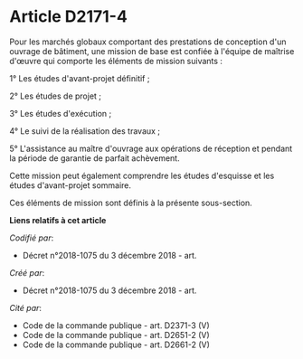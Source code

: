 # Article D2171-4

Pour les marchés globaux comportant des prestations de conception d'un ouvrage de bâtiment, une mission de base est confiée à
l'équipe de maîtrise d'œuvre qui comporte les éléments de mission suivants :

1° Les études d'avant-projet définitif ;

2° Les études de projet ;

3° Les études d'exécution ;

4° Le suivi de la réalisation des travaux ;

5° L'assistance au maître d'ouvrage aux opérations de réception et pendant la période de garantie de parfait achèvement.

Cette mission peut également comprendre les études d'esquisse et les études d'avant-projet sommaire.

Ces éléments de mission sont définis à la présente sous-section.

**Liens relatifs à cet article**

_Codifié par_:

  - Décret n°2018-1075 du 3 décembre 2018 - art.

_Créé par_:

  - Décret n°2018-1075 du 3 décembre 2018 - art.

_Cité par_:

  - Code de la commande publique - art. D2371-3 (V)
  - Code de la commande publique - art. D2651-2 (V)
  - Code de la commande publique - art. D2661-2 (V)
